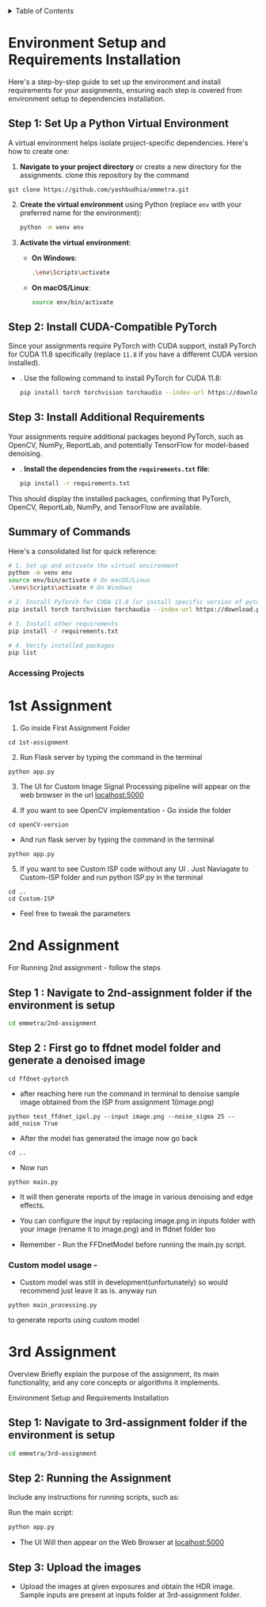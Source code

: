 <details>
<summary>Table of Contents</summary>

- [Environment Setup and Requirements Installation](#environment-setup-and-requirements-installation)

  - [Step 1: Set Up a Python Virtual Environment](#step-1-set-up-a-python-virtual-environment)
  - [Step 2: Install CUDA-Compatible PyTorch](#step-2-install-cuda-compatible-pytorch)
  - [Step 3: Install Additional Requirements](#step-3-install-additional-requirements)
  - [Summary of Commands](#summary-of-commands)

- [Accessing Projects](#accessing-projects)
  - [1st Assignment](#1st-assignment)
    - [Running the Custom Image Signal Processing (ISP) UI](#running-the-custom-image-signal-processing-isp-ui)
    - [OpenCV Implementation](#opencv-implementation)
    - [Running the Custom ISP Code](#running-the-custom-isp-code)
  - [2nd Assignment](#2nd-assignment)
    - [Generating a Denoised Image with FFDNet Model](#generating-a-denoised-image-with-ffdnet-model)
    - [Running the Main Processing Script](#running-the-main-processing-script)
    - [Custom Model Usage](#custom-model-usage)
  - [3rd Assignment](#3rd-assignment)
    - [Running the Assignment](#running-the-assignment)
    - [Uploading Images for HDR Processing](#uploading-images-for-hdr-processing)

</details>

# Environment Setup and Requirements Installation

Here's a step-by-step guide to set up the environment and install requirements for your assignments, ensuring each step is covered from environment setup to dependencies installation.

## Step 1: Set Up a Python Virtual Environment

A virtual environment helps isolate project-specific dependencies. Here's how to create one:

1. **Navigate to your project directory** or create a new directory for the assignments. clone this repository by the command

```
git clone https://github.com/yashbudhia/emmetra.git
```

2. **Create the virtual environment** using Python (replace `env` with your preferred name for the environment):

   ```bash
   python -m venv env
   ```

3. **Activate the virtual environment**:

   - **On Windows**:

     ```bash
     .\env\Scripts\activate
     ```

   - **On macOS/Linux**:

     ```bash
     source env/bin/activate
     ```

## Step 2: Install CUDA-Compatible PyTorch

Since your assignments require PyTorch with CUDA support, install PyTorch for CUDA 11.8 specifically (replace `11.8` if you have a different CUDA version installed).

- . Use the following command to install PyTorch for CUDA 11.8:

  ```bash
  pip install torch torchvision torchaudio --index-url https://download.pytorch.org/whl/cu118
  ```

## Step 3: Install Additional Requirements

Your assignments require additional packages beyond PyTorch, such as OpenCV, NumPy, ReportLab, and potentially TensorFlow for model-based denoising.

- . **Install the dependencies from the `requirements.txt` file**:

  ```bash
  pip install -r requirements.txt
  ```

This should display the installed packages, confirming that PyTorch, OpenCV, ReportLab, NumPy, and TensorFlow are available.

## Summary of Commands

Here's a consolidated list for quick reference:

```bash
# 1. Set up and activate the virtual environment
python -m venv env
source env/bin/activate # On macOS/Linux
.\env\Scripts\activate # On Windows

# 2. Install PyTorch for CUDA 11.8 (or install specific version of pytorch for your version of cuda)
pip install torch torchvision torchaudio --index-url https://download.pytorch.org/whl/cu118

# 3. Install other requirements
pip install -r requirements.txt

# 4. Verify installed packages
pip list
```

### Accessing Projects

# 1st Assignment

1. Go inside First Assignment Folder

```
cd 1st-assignment

```

2. Run Flask server by typing the command in the terminal

```
python app.py
```

3. The UI for Custom Image Signal Processing pipeline will appear on the web browser in the url [localhost:5000](http://127.0.0.1:5000)

4. If you want to see OpenCV implementation - Go inside the folder

```
cd openCV-version
```

- And run flask server by typing the command in the terminal

```
python app.py
```

5. If you want to see Custom ISP code without any UI . Just Naviagate to Custom-ISP folder and run python ISP.py in the terminal

```
cd ..
cd Custom-ISP
```

- Feel free to tweak the parameters

# 2nd Assignment

For Running 2nd assignment - follow the steps

## Step 1 : Navigate to 2nd-assignment folder if the environment is setup

```bash
cd emmetra/2nd-assignment
```

## Step 2 : First go to ffdnet model folder and generate a denoised image

```
cd ffdnet-pytorch

```

- after reaching here run the command in terminal to denoise sample image obtained from the ISP from assignment 1(image.png)

```
python test_ffdnet_ipol.py --input image.png --noise_sigma 25 --add_noise True

```

- After the model has generated the image now go back

```
cd ..
```

- Now run

```
python main.py
```

- It will then generate reports of the image in various denoising and edge effects.

- You can configure the input by replacing image.png in inputs folder with your image (rename it to image.png) and in ffdnet folder too

- Remember - Run the FFDnetModel before running the main.py script.

### Custom model usage -

- Custom model was still in development(unfortunately) so would recommend just leave it as is. anyway run

```
python main_processing.py
```

to generate reports using custom model

# 3rd Assignment

Overview
Briefly explain the purpose of the assignment, its main functionality, and any core concepts or algorithms it implements.

Environment Setup and Requirements Installation

## Step 1: Navigate to 3rd-assignment folder if the environment is setup

```bash
cd emmetra/3rd-assignment
```

## Step 2: Running the Assignment

Include any instructions for running scripts, such as:

Run the main script:

```bash
python app.py
```

- The UI Will then appear on the Web Browser at [localhost:5000](http://127.0.0.1:5000)

## Step 3: Upload the images

- Upload the images at given exposures and obtain the HDR image. Sample inputs are present at inputs folder at 3rd-assignment folder.
